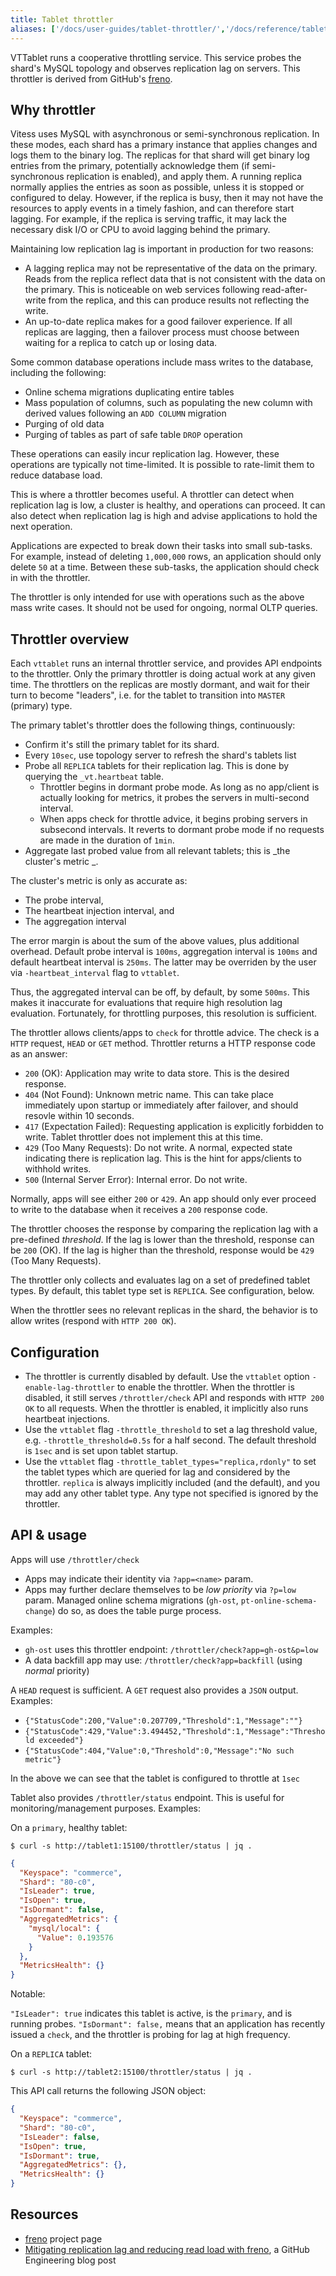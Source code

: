 ```yaml
---
title: Tablet throttler
aliases: ['/docs/user-guides/tablet-throttler/','/docs/reference/tablet-throttler/']
---
```


VTTablet runs a cooperative throttling service. This service probes the shard's MySQL topology and observes replication lag on servers. This throttler is derived from GitHub's [freno](https://github.com/github/freno).

## Why throttler

Vitess uses MySQL with asynchronous or semi-synchronous replication. In these modes, each shard has a primary instance that applies changes and logs them to the binary log. The replicas for that shard will get binary log entries from the primary, potentially acknowledge them (if semi-synchronous replication is enabled), and apply them. A running replica normally applies the entries as soon as possible, unless it is stopped or configured to delay. However, if the replica is busy, then it may not have the resources to apply events in a timely fashion, and can therefore start lagging. For example, if the replica is serving traffic, it may lack the necessary disk I/O or CPU to avoid lagging behind the primary.

Maintaining low replication lag is important in production for two reasons:

- A lagging replica may not be representative of the data on the primary. Reads from the replica reflect data that is not consistent with the data on the primary. This is noticeable on web services following read-after-write from the replica, and this can produce results not reflecting the write.
- An up-to-date replica makes for a good failover experience. If all replicas are lagging, then a failover process must choose between waiting for a replica to catch up or losing data.

Some common database operations include mass writes to the database, including the following:

- Online schema migrations duplicating entire tables
- Mass population of columns, such as populating the new column with derived values following an `ADD COLUMN` migration
- Purging of old data
- Purging of tables as part of safe table `DROP` operation

These operations can easily incur replication lag. However, these operations are typically not time-limited. It is possible to rate-limit them to reduce database load.

This is where a throttler becomes useful. A throttler can detect when replication lag is low, a cluster is healthy, and operations can proceed. It can also detect when replication lag is high and advise applications to hold the next operation.

Applications are expected to break down their tasks into small sub-tasks. For example, instead of deleting `1,000,000` rows, an application should only delete `50` at a time. Between these sub-tasks, the application should check in with the throttler.

The throttler is only intended for use with operations such as the above mass write cases. It should not be used for ongoing, normal OLTP queries.

## Throttler overview

Each `vttablet` runs an internal throttler service, and provides API endpoints to the throttler. Only the primary throttler is doing actual work at any given time. The throttlers on the replicas are mostly dormant, and wait for their turn to become "leaders", i.e. for the tablet to transition into `MASTER` (primary) type.

The primary tablet's throttler does the following things, continuously:

- Confirm it's still the primary tablet for its shard.
- Every `10sec`, use topology server to refresh the shard's tablets list
- Probe all `REPLICA` tablets for their replication lag. This is done by querying the `_vt.heartbeat` table.
  - Throttler begins in dormant probe mode. As long as no app/client is actually looking for metrics, it probes the servers in multi-second interval.
  - When apps check for throttle advice, it begins probing servers in subsecond intervals. It reverts to dormant probe mode if no requests are made in the duration of `1min`.
- Aggregate last probed value from all relevant tablets; this is _the cluster's metric _.

The cluster's metric is only as accurate as:

- The probe interval,
- The heartbeat injection interval, and
- The aggregation interval

The error margin is about the sum of the above values, plus additional overhead. Default probe interval is `100ms`, aggregation interval is `100ms` and default heartbeat interval is `250ms`. The latter may be overriden by the user via `-heartbeat_interval` flag to `vttablet`.

Thus, the aggregated interval can be off, by default, by some `500ms`. This makes it inaccurate for evaluations that require high resolution lag evaluation. Fortunately, for throttling purposes, this resolution is sufficient.

The throttler allows clients/apps to `check` for throttle advice. The check is a `HTTP` request, `HEAD` or `GET` method. Throttler returns a HTTP response code as an answer:

- `200` (OK): Application may write to data store. This is the desired response.
- `404` (Not Found): Unknown metric name. This can take place immediately upon startup or immediately after failover, and should resovle within 10 seconds.
- `417` (Expectation Failed): Requesting application is explicitly forbidden to write. Tablet throttler does not implement this at this time.
- `429` (Too Many Requests): Do not write. A normal, expected state indicating there is replication lag. This is the hint for apps/clients to withhold writes.
- `500` (Internal Server Error): Internal error. Do not write.

Normally, apps will see either `200` or `429`. An app should only ever proceed to write to the database when it receives a `200` response code.

The throttler chooses the response by comparing the replication lag with a pre-defined _threshold_. If the lag is lower than the threshold, response can be `200` (OK). If the lag is higher than the threshold, response would be `429` (Too Many Requests).

The throttler only collects and evaluates lag on a set of predefined tablet types. By default, this tablet type set is `REPLICA`. See configuration, below.

When the throttler sees no relevant replicas in the shard, the behavior is to allow writes (respond with `HTTP 200 OK`).

## Configuration


- The throttler is currently disabled by default. Use the `vttablet` option `-enable-lag-throttler` to enable the throttler.
  When the throttler is disabled, it still serves `/throttler/check` API and responds with `HTTP 200 OK` to all requests.
  When the throttler is enabled, it implicitly also runs heartbeat injections.
- Use the `vttablet` flag `-throttle_threshold` to set a lag threshold value, e.g. `-throttle_threshold=0.5s` for a half second. The default threshold is `1sec` and is set upon tablet startup.
- Use the `vttablet` flag `-throttle_tablet_types="replica,rdonly"` to set the tablet types which are queried for lag and considered by the throttler. `replica` is always implicitly included (and the default), and you may add any other tablet type. Any type not specified is ignored by the throttler.

## API & usage

Apps will use `/throttler/check`

- Apps may indicate their identity via `?app=<name>` param.
- Apps may further declare themselves to be _low priority_ via `?p=low` param. Managed online schema migrations (`gh-ost`, `pt-online-schema-change`) do so, as does the table purge process.

Examples:

- `gh-ost` uses this throttler endpoint: `/throttler/check?app=gh-ost&p=low`
- A data backfill app may use: `/throttler/check?app=backfill` (using _normal_ priority)

A `HEAD` request is sufficient. A `GET` request also provides a `JSON` output. Examples:

- `{"StatusCode":200,"Value":0.207709,"Threshold":1,"Message":""}`
- `{"StatusCode":429,"Value":3.494452,"Threshold":1,"Message":"Threshold exceeded"}`
- `{"StatusCode":404,"Value":0,"Threshold":0,"Message":"No such metric"}`

In the above we can see that the tablet is configured to throttle at `1sec`

Tablet also provides `/throttler/status` endpoint. This is useful for monitoring/management purposes. Examples:

On a `primary`, healthy tablet:

```shell
$ curl -s http://tablet1:15100/throttler/status | jq .
```
```json
{
  "Keyspace": "commerce",
  "Shard": "80-c0",
  "IsLeader": true,
  "IsOpen": true,
  "IsDormant": false,
  "AggregatedMetrics": {
    "mysql/local": {
      "Value": 0.193576
    }
  },
  "MetricsHealth": {}
}

```

Notable:

`"IsLeader": true` indicates this tablet is active, is the `primary`, and is running probes.
`"IsDormant": false,` means that an application has recently issued a `check`, and the throttler is probing for lag at high frequency.

On a `REPLICA` tablet:

```shell
$ curl -s http://tablet2:15100/throttler/status | jq .
```

This API call returns the following JSON object:

```json
{
  "Keyspace": "commerce",
  "Shard": "80-c0",
  "IsLeader": false,
  "IsOpen": true,
  "IsDormant": true,
  "AggregatedMetrics": {},
  "MetricsHealth": {}
}
```


## Resources

- [freno](https://github.com/github/freno) project page
- [Mitigating replication lag and reducing read load with freno](https://github.blog/2017-10-13-mitigating-replication-lag-and-reducing-read-load-with-freno/), a GitHub Engineering blog post
